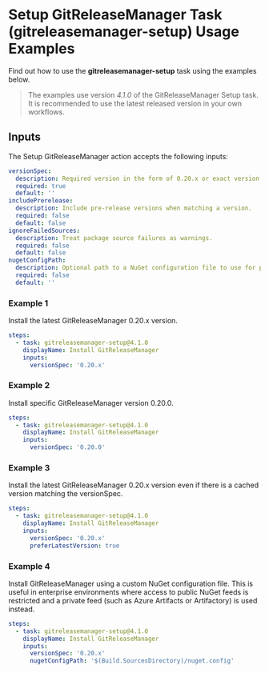 # Setup GitReleaseManager Task (gitreleasemanager-setup) Usage Examples

Find out how to use the **gitreleasemanager-setup** task using the examples below.

> The examples use version _4.1.0_ of the GitReleaseManager Setup task.  It is recommended to use the latest released version in your own workflows.

## Inputs

The Setup GitReleaseManager action accepts the following inputs:

```yaml
versionSpec:
  description: Required version in the form of 0.20.x or exact version like 0.20.0.
  required: true
  default: ''
includePrerelease:
  description: Include pre-release versions when matching a version.
  required: false
  default: false
ignoreFailedSources:
  description: Treat package source failures as warnings.
  required: false
  default: false
nugetConfigPath:
  description: Optional path to a NuGet configuration file to use for package sources.
  required: false
  default: ''
```

### Example 1

Install the latest GitReleaseManager 0.20.x version.

```yaml
steps:
  - task: gitreleasemanager-setup@4.1.0
    displayName: Install GitReleaseManager
    inputs:
      versionSpec: '0.20.x'
```

### Example 2

Install specific GitReleaseManager version 0.20.0.

```yaml
steps:
  - task: gitreleasemanager-setup@4.1.0
    displayName: Install GitReleaseManager
    inputs:
      versionSpec: '0.20.0'
```

### Example 3

Install the latest GitReleaseManager 0.20.x version even if there is a cached version matching the versionSpec.

```yaml
steps:
  - task: gitreleasemanager-setup@4.1.0
    displayName: Install GitReleaseManager
    inputs:
      versionSpec: '0.20.x'
      preferLatestVersion: true
```

### Example 4

Install GitReleaseManager using a custom NuGet configuration file. This is useful in enterprise environments where access to public NuGet feeds is restricted and a private feed (such as Azure Artifacts or Artifactory) is used instead.

```yaml
steps:
  - task: gitreleasemanager-setup@4.1.0
    displayName: Install GitReleaseManager
    inputs:
      versionSpec: '0.20.x'
      nugetConfigPath: '$(Build.SourcesDirectory)/nuget.config'
```
